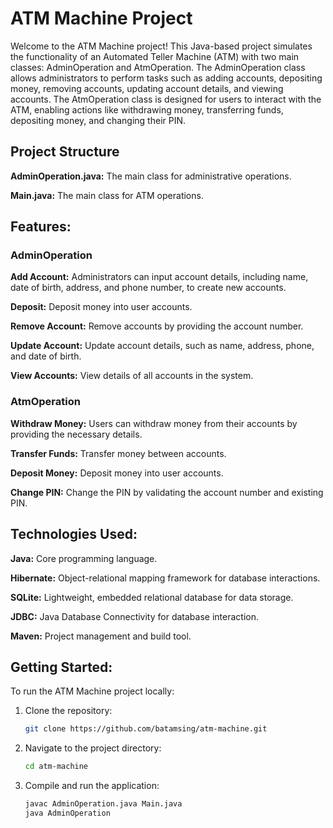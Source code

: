 # ATM Machine Project
Welcome to the ATM Machine project! This Java-based project simulates the functionality of an Automated Teller Machine (ATM) with two main classes: AdminOperation and AtmOperation. The AdminOperation class allows administrators to perform tasks such as adding accounts, depositing money, removing accounts, updating account details, and viewing accounts. The AtmOperation class is designed for users to interact with the ATM, enabling actions like withdrawing money, transferring funds, depositing money, and changing their PIN.

## Project Structure

**AdminOperation.java:** The main class for administrative operations.

**Main.java:** The main class for ATM operations.



## Features:
### AdminOperation
**Add Account:** Administrators can input account details, including name, date of birth, address, and phone number, to create new accounts.

**Deposit:** Deposit money into user accounts.

**Remove Account:** Remove accounts by providing the account number.

**Update Account:** Update account details, such as name, address, phone, and date of birth.

**View Accounts:** View details of all accounts in the system.
### AtmOperation
**Withdraw Money:** Users can withdraw money from their accounts by providing the necessary details.

**Transfer Funds:** Transfer money between accounts.

**Deposit Money:** Deposit money into user accounts.

**Change PIN:** Change the PIN by validating the account number and existing PIN.


## Technologies Used:
**Java:** Core programming language.

**Hibernate:** Object-relational mapping framework for database interactions.

**SQLite:** Lightweight, embedded relational database for data storage.

**JDBC:** Java Database Connectivity for database interaction.

**Maven:** Project management and build tool.

## Getting Started:
To run the ATM Machine project locally:

1. Clone the repository:

    ```bash
    git clone https://github.com/batamsing/atm-machine.git
    ```

2. Navigate to the project directory:

    ```bash
    cd atm-machine
    ```

3. Compile and run the application:

    ```bash
    javac AdminOperation.java Main.java
    java AdminOperation
    ```
